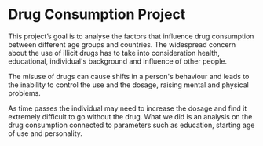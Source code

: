 # Drug Consumption Project
This project’s goal is to analyse the factors that influence drug consumption between different age groups and countries. 
The widespread concern about the use of illicit drugs has to take into consideration health, educational, individual's background and influence of other people.

The misuse of drugs can cause shifts in a person's behaviour and leads to the inability to control the use and the dosage, raising mental and physical problems.

As time passes the individual may need to increase the dosage and find it extremely difficult to go without the drug. What we did is an analysis on the drug consumption connected to parameters such as education, starting age of use and personality.
